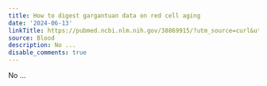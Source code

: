 ```yaml
---
title: How to digest gargantuan data on red cell aging
date: '2024-06-13'
linkTitle: https://pubmed.ncbi.nlm.nih.gov/38869915/?utm_source=curl&utm_medium=rss&utm_campaign=journals&utm_content=7603509&fc=None&ff=20240614182246&v=2.18.0.post9+e462414
source: Blood
description: No ...
disable_comments: true
---
```

No ...